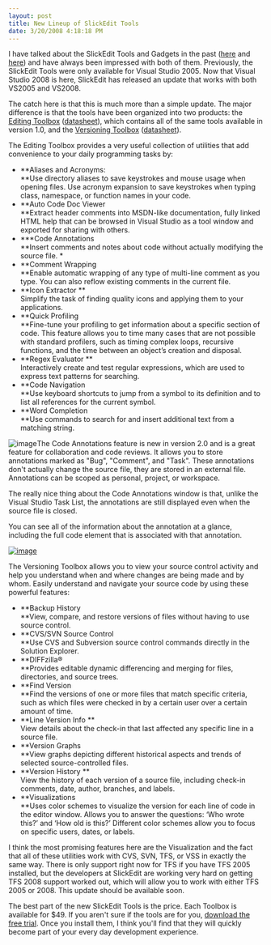 ```yaml
---
layout: post
title: New Lineup of SlickEdit Tools
date: 3/20/2008 4:18:18 PM
---
```


I have talked about the SlickEdit Tools and Gadgets in the past ([here](http://geekswithblogs.net/sdorman/archive/2007/02/18/106641.aspx "SlickEdit Gadgets") and [here](http://geekswithblogs.net/sdorman/archive/2007/08/15/SlickEdit-Gadgets-for-Visual-Studio-2008.aspx "SlickEdit Gadgets for Visual Studio 2008")) and have always been impressed with both of them. Previously, the SlickEdit Tools were only available for Visual Studio 2005. Now that Visual Studio 2008 is here, SlickEdit has released an update that works with both VS2005 and VS2008.

The catch here is that this is much more than a simple update. The major difference is that the tools have been organized into two products: the [Editing Toolbox](http://www.slickedit.com/index.php?option=com_content&task=view&id=486&Itemid=57) ([datasheet](http://www.slickedit.com/images/stories/products/SlickEditTools/editingtoolbox3172008.pdf)), which contains all of the same tools available in version 1.0, and the [Versioning Toolbox](http://www.slickedit.com/index.php?option=com_content&task=view&id=488&Itemid=57) ([datasheet](http://www.slickedit.com/images/stories/products/SlickEditTools/versioningtoolbox3172008.pdf)).

The Editing Toolbox provides a very useful collection of utilities that add convenience to your daily programming tasks by:

*   **Aliases and Acronyms:  
    **Use directory aliases to save keystrokes and mouse usage when opening files. Use acronym expansion to save keystrokes when typing class, namespace, or function names in your code. 
*   **Auto Code Doc Viewer  
    **Extract header comments into MSDN-like documentation, fully linked HTML help that can be browsed in Visual Studio as a tool window and exported for sharing with others. 
*   ***Code Annotations   
    **Insert comments and notes about code without actually modifying the source file. *
*   **Comment Wrapping   
    **Enable automatic wrapping of any type of multi-line comment as you type. You can also reflow existing comments in the current file.
*   **Icon Extractor **  
Simplify the task of finding quality icons and applying them to your applications. 
*   **Quick Profiling   
    **Fine-tune your profiling to get information about a specific section of code. This feature allows you to time many cases that are not possible with standard profilers, such as timing complex loops, recursive functions, and the time between an object’s creation and disposal.
*   **Regex Evaluator **  
Interactively create and test regular expressions, which are used to express text patterns for searching. 
*   **Code Navigation   
    **Use keyboard shortcuts to jump from a symbol to its definition and to list all references for the current symbol. 
*   **Word Completion   
    **Use commands to search for and insert additional text from a matching string.  

![image](http://gwb.blob.core.windows.net/sdorman/WindowsLiveWriter/NewLineupofSlickEditTools_D710/image_5.png)The Code Annotations feature is new in version 2.0 and is a great feature for collaboration and code reviews. It allows you to store annotations marked as "Bug", "Comment", and "Task". These annotations don't actually change the source file, they are stored in an external file. Annotations can be scoped as personal, project, or workspace.

The really nice thing about the Code Annotations window is that, unlike the Visual Studio Task List, the annotations are still displayed even when the source file is closed.

You can see all of the information about the annotation at a glance, including the full code element that is associated with that annotation.

[![image](http://gwb.blob.core.windows.net/sdorman/WindowsLiveWriter/NewLineupofSlickEditTools_D710/image_thumb_1.png)](http://gwb.blob.core.windows.net/sdorman/WindowsLiveWriter/NewLineupofSlickEditTools_D710/image_4.png) 

The Versioning Toolbox allows you to view your source control activity and help you understand when and where changes are being made and by whom. Easily understand and navigate your source code by using these powerful features: 

*   **Backup History   
    **View, compare, and restore versions of files without having to use source control. 
*   **CVS/SVN Source Control   
    **Use CVS and Subversion source control commands directly in the Solution Explorer. 
*   **DIFFzilla®  
    **Provides editable dynamic differencing and merging for files, directories, and source trees. 
*   **Find Version   
    **Find the versions of one or more files that match specific criteria, such as which files were checked in by a certain user over a certain amount of time. 
*   **Line Version Info **  
View details about the check-in that last affected any specific line in a source file. 
*   **Version Graphs   
    **View graphs depicting different historical aspects and trends of selected source-controlled files. 
*   **Version History **  
View the history of each version of a source file, including check-in comments, date, author, branches, and labels. 
*   **Visualizations   
    **Uses color schemes to visualize the version for each line of code in the editor window. Allows you to answer the questions: ‘Who wrote this?’ and ‘How old is this?’ Different color schemes allow you to focus on specific users, dates, or labels. 

I think the most promising features here are the Visualization and the fact that all of these utilities work with CVS, SVN, TFS, or VSS in exactly the same way. There is only support right now for TFS if you have TFS 2005 installed, but the developers at SlickEdit are working very hard on getting TFS 2008 support worked out, which will allow you to work with either TFS 2005 or 2008. This update should be available soon.

The best part of the new SlickEdit Tools is the price. Each Toolbox is available for $49. If you aren't sure if the tools are for you, [download the free trial](http://www.slickedit.com/content/view/408/244/). Once you install them, I think you'll find that they will quickly become part of your every day development experience.
